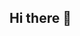 ## Hi there 👋

<!--
**91porn-register/91porn-register** is a ✨ _special_ ✨ repository because its `README.md` (this file) appears on your GitHub profile.

[91porn论坛邀请码购买](https://91.tkjd.life)
